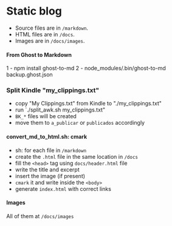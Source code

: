 # Static blog

* Source files are in `/markdown`.
* HTML files are in `/docs`.
* Images are in `/docs/images`.



#### From Ghost to Markdown

1 - npm install ghost-to-md
2 - node_modules/.bin/ghost-to-md backup.ghost.json


### Split Kindle "my_clippings.txt"

* copy "My Clippings.txt" from Kindle to "./my_clippings.txt"
* run `./split_awk.sh my_clippings.txt"
* `BK_*` files will be created
* move them to `a_publicar` or `publicados` accordingly


#### convert_md_to_html.sh: **cmark**

* sh: for each file in `/markdown`
* create the `.html` file in the same location in `/docs`
* fill the `<head>` tag using `docs/header.html` file
* write the title and excerpt
* insert the image (if present)
* `cmark` it and write inside the `<body>`
* generate `index.html` with correct links


#### Images

All of them at `/docs/images`
